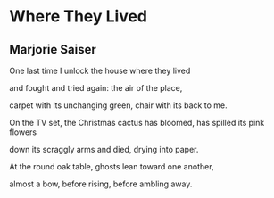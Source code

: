 # Where They Lived
## Marjorie Saiser
One last time I unlock
the house where they lived

and fought and tried again:
the air of the place,

carpet with its unchanging green,
chair with its back to me.

On the TV set, the Christmas cactus
has bloomed, has spilled its pink flowers

down its scraggly arms
and died, drying into paper.

At the round oak table,
ghosts lean toward one another,

almost a bow, before rising,
before ambling away.